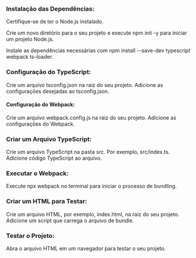 ### Instalação das Dependências:

Certifique-se de ter o Node.js instalado.

Crie um novo diretório para o seu projeto e execute npm init -y para iniciar um projeto Node.js.

Instale as dependências necessárias com npm install --save-dev typescript webpack ts-loader.

### Configuração do TypeScript:

Crie um arquivo tsconfig.json na raiz do seu projeto.
Adicione as configurações desejadas ao tsconfig.json.

#### Configuração do Webpack:

Crie um arquivo webpack.config.js na raiz do seu projeto.
Adicione as configurações do Webpack.

### Criar um Arquivo TypeScript:

Crie um arquivo TypeScript na pasta src. Por exemplo, src/index.ts.
Adicione código TypeScript ao arquivo.


### Executar o Webpack:

Execute npx webpack no terminal para iniciar o processo de bundling.

### Criar um HTML para Testar:

Crie um arquivo HTML, por exemplo, index.html, na raiz do seu projeto.
Adicione um script que carrega o arquivo de bundle.

### Testar o Projeto:

Abra o arquivo HTML em um navegador para testar o seu projeto.